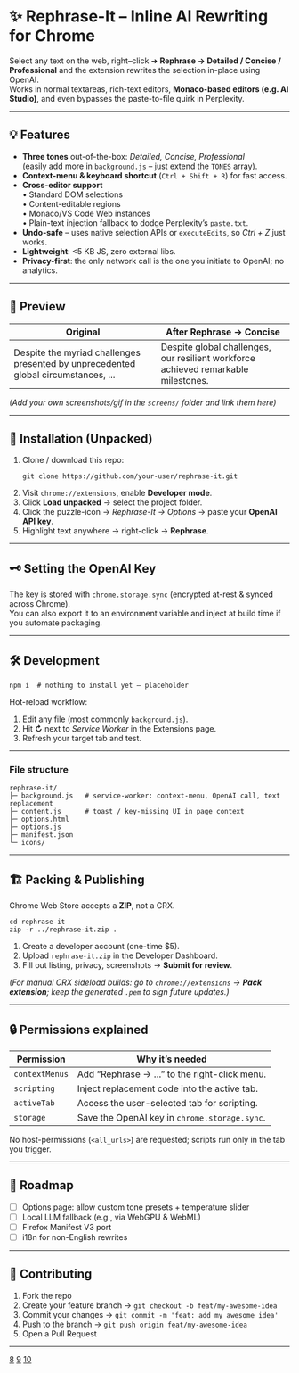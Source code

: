 # ✨ Rephrase-It – Inline AI Rewriting for Chrome

Select any text on the web, right–click ➜ **Rephrase → Detailed / Concise / Professional** and the extension rewrites the selection in-place using OpenAI.  
Works in normal textareas, rich-text editors, **Monaco-based editors (e.g. AI Studio)**, and even bypasses the paste-to-file quirk in Perplexity.

---

## 💡 Features
- **Three tones** out-of-the-box: *Detailed, Concise, Professional*  
  (easily add more in `background.js` – just extend the `TONES` array).
- **Context-menu & keyboard shortcut** (`Ctrl + Shift + R`) for fast access.
- **Cross-editor support**  
  • Standard DOM selections  
  • Content-editable regions  
  • Monaco/VS Code Web instances  
  • Plain-text injection fallback to dodge Perplexity’s `paste.txt`.
- **Undo-safe** – uses native selection APIs or `executeEdits`, so *Ctrl + Z* just works.
- **Lightweight**: <5 KB JS, zero external libs.
- **Privacy-first**: the only network call is the one you initiate to OpenAI; no analytics.

---

## 📸 Preview

| Original | After **Rephrase → Concise** |
|----------|-----------------------------|
| Despite the myriad challenges presented by unprecedented global circumstances, ... | Despite global challenges, our resilient workforce achieved remarkable milestones. |

*(Add your own screenshots/gif in the `screens/` folder and link them here)*

---

## 🚀 Installation (Unpacked)

1. Clone / download this repo:  
   ```
   git clone https://github.com/your-user/rephrase-it.git
   ```
2. Visit `chrome://extensions`, enable **Developer mode**.
3. Click **Load unpacked** → select the project folder.
4. Click the puzzle-icon → *Rephrase-It → Options* → paste your **OpenAI API key**.
5. Highlight text anywhere → right-click → **Rephrase**.

---

## 🗝️ Setting the OpenAI Key

The key is stored with `chrome.storage.sync` (encrypted at-rest & synced across Chrome).  
You can also export it to an environment variable and inject at build time if you automate packaging.

---

## 🛠️ Development

```
npm i  # nothing to install yet – placeholder
```

Hot-reload workflow:

1. Edit any file (most commonly `background.js`).
2. Hit **↻** next to *Service Worker* in the Extensions page.
3. Refresh your target tab and test.

---

### File structure

```
rephrase-it/
├─ background.js   # service-worker: context-menu, OpenAI call, text replacement
├─ content.js      # toast / key-missing UI in page context
├─ options.html
├─ options.js
├─ manifest.json
└─ icons/
```

---

## 🏗️ Packing & Publishing

Chrome Web Store accepts a **ZIP**, not a CRX.

```
cd rephrase-it
zip -r ../rephrase-it.zip .
```

1. Create a developer account (one-time $5).
2. Upload `rephrase-it.zip` in the Developer Dashboard.
3. Fill out listing, privacy, screenshots → **Submit for review**.

*(For manual CRX sideload builds: go to `chrome://extensions` → **Pack extension**; keep the generated `.pem` to sign future updates.)*

---

## 🔒 Permissions explained

| Permission            | Why it’s needed                               |
|-----------------------|-----------------------------------------------|
| `contextMenus`        | Add “Rephrase → …” to the right-click menu.   |
| `scripting`           | Inject replacement code into the active tab.  |
| `activeTab`           | Access the user-selected tab for scripting.   |
| `storage`             | Save the OpenAI key in `chrome.storage.sync`. |

No host-permissions (`<all_urls>`) are requested; scripts run only in the tab you trigger.

---

## 📅 Roadmap

- [ ] Options page: allow custom tone presets + temperature slider  
- [ ] Local LLM fallback (e.g., via WebGPU & WebML)  
- [ ] Firefox Manifest V3 port  
- [ ] i18n for non-English rewrites

---

## 🤝 Contributing

1. Fork the repo  
2. Create your feature branch → `git checkout -b feat/my-awesome-idea`  
3. Commit your changes → `git commit -m 'feat: add my awesome idea'`  
4. Push to the branch → `git push origin feat/my-awesome-idea`  
5. Open a Pull Request

---


[8](https://github.com/SimGus/chrome-extension-v3-starter)
[9](https://chromewebstore.google.com/detail/bolt-to-github/pikdepbilbnnpgdkdaaoeekgflljmame?hl=en)
[10](https://cloud.google.com/blog/products/serverless/extending-cloud-code-with-custom-templates)
